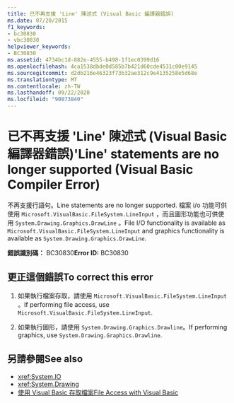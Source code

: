 ```yaml
---
title: 已不再支援 'Line' 陳述式 (Visual Basic 編譯器錯誤)
ms.date: 07/20/2015
f1_keywords:
- bc30830
- vbc30830
helpviewer_keywords:
- BC30830
ms.assetid: 4734bc1d-882e-4555-b498-1f1ec0399d16
ms.openlocfilehash: 4ca1538dbde0d585b7b421d60cde4531c00e9145
ms.sourcegitcommit: d2db216e46323f73b32ae312c9e4135258e5d68e
ms.translationtype: MT
ms.contentlocale: zh-TW
ms.lasthandoff: 09/22/2020
ms.locfileid: "90873840"
---
```

# <a name="line-statements-are-no-longer-supported-visual-basic-compiler-error"></a><span data-ttu-id="be40c-102">已不再支援 'Line' 陳述式 (Visual Basic 編譯器錯誤)</span><span class="sxs-lookup"><span data-stu-id="be40c-102">'Line' statements are no longer supported (Visual Basic Compiler Error)</span></span>

<span data-ttu-id="be40c-103">不再支援行語句。</span><span class="sxs-lookup"><span data-stu-id="be40c-103">Line statements are no longer supported.</span></span> <span data-ttu-id="be40c-104">檔案 i/o 功能可供使用 `Microsoft.VisualBasic.FileSystem.LineInput` ，而且圖形功能也可供使用 `System.Drawing.Graphics.DrawLine` 。</span><span class="sxs-lookup"><span data-stu-id="be40c-104">File I/O functionality is available as `Microsoft.VisualBasic.FileSystem.LineInput` and graphics functionality is available as `System.Drawing.Graphics.DrawLine`.</span></span>  
  
 <span data-ttu-id="be40c-105">**錯誤識別碼：** BC30830</span><span class="sxs-lookup"><span data-stu-id="be40c-105">**Error ID:** BC30830</span></span>  
  
## <a name="to-correct-this-error"></a><span data-ttu-id="be40c-106">更正這個錯誤</span><span class="sxs-lookup"><span data-stu-id="be40c-106">To correct this error</span></span>  
  
1. <span data-ttu-id="be40c-107">如果執行檔案存取，請使用 `Microsoft.VisualBasic.FileSystem.LineInput` 。</span><span class="sxs-lookup"><span data-stu-id="be40c-107">If performing file access, use `Microsoft.VisualBasic.FileSystem.LineInput`.</span></span>  
  
2. <span data-ttu-id="be40c-108">如果執行圖形，請使用 `System.Drawing.Graphics.Drawline`。</span><span class="sxs-lookup"><span data-stu-id="be40c-108">If performing graphics, use `System.Drawing.Graphics.Drawline`.</span></span>  
  
## <a name="see-also"></a><span data-ttu-id="be40c-109">另請參閱</span><span class="sxs-lookup"><span data-stu-id="be40c-109">See also</span></span>

- <xref:System.IO>
- <xref:System.Drawing>
- [<span data-ttu-id="be40c-110">使用 Visual Basic 存取檔案</span><span class="sxs-lookup"><span data-stu-id="be40c-110">File Access with Visual Basic</span></span>](../../developing-apps/programming/drives-directories-files/file-access.md)
